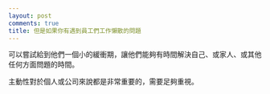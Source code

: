 ```yaml
---
layout: post
comments: true
title: 但是如果你有遇到員工們工作懶散的問題
---
```




可以嘗試給到他們一個小的緩衝期，讓他們能夠有時間解決自己、或家人、或其他任何方面問題的時間。



主動性對於個人或公司來說都是非常重要的，需要足夠重視。

